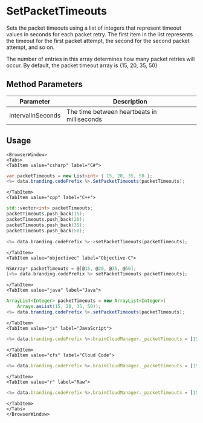 # SetPacketTimeouts

Sets the packet timeouts using a list of integers that represent timeout values in seconds for each packet retry. The first item in the list represents the timeout for the first packet attempt, the second for the second packet attempt, and so on.

The number of entries in this array determines how many packet retries will occur. By default, the packet timeout array is {15, 20, 35, 50}

## Method Parameters
Parameter | Description
--------- | -----------
intervalInSeconds | The time between heartbeats in milliseconds

## Usage

```mdx-code-block
<BrowserWindow>
<Tabs>
<TabItem value="csharp" label="C#">
```

```csharp
var packetTimeouts = new List<int> { 15, 20, 35, 50 };
<%= data.branding.codePrefix %>.SetPacketTimeouts(packetTimeouts);
```

```mdx-code-block
</TabItem>
<TabItem value="cpp" label="C++">
```

```cpp
std::vector<int> packetTimeouts;
packetTimeouts.push_back(15);
packetTimeouts.push_back(20);
packetTimeouts.push_back(35);
packetTimeouts.push_back(50);

<%= data.branding.codePrefix %>->setPacketTimeouts(packetTimeouts);
```

```mdx-code-block
</TabItem>
<TabItem value="objectivec" label="Objective-C">
```

```objectivec
NSArray* packetTimeouts = @[@15, @20, @35, @50];
[<%= data.branding.codePrefix %> setPacketTimeouts:packetTimeouts];
```

```mdx-code-block
</TabItem>
<TabItem value="java" label="Java">
```

```java
ArrayList<Integer> packetTimeouts = new ArrayList<Integer>(
    Arrays.asList(15, 20, 35, 50));
<%= data.branding.codePrefix %>.setPacketTimeouts(packetTimeouts);
```

```mdx-code-block
</TabItem>
<TabItem value="js" label="JavaScript">
```

```javascript
<%= data.branding.codePrefix %>.brainCloudManager._packetTimeouts = [15,20,35,50];
```

```mdx-code-block
</TabItem>
<TabItem value="cfs" label="Cloud Code">
```

```javascript
<%= data.branding.codePrefix %>.brainCloudManager._packetTimeouts = [15,20,35,50];
```

```mdx-code-block
</TabItem>
<TabItem value="r" label="Raw">
```

```javascript
<%= data.branding.codePrefix %>.brainCloudManager._packetTimeouts = [15,20,35,50];
```

```mdx-code-block
</TabItem>
</Tabs>
</BrowserWindow>
```

